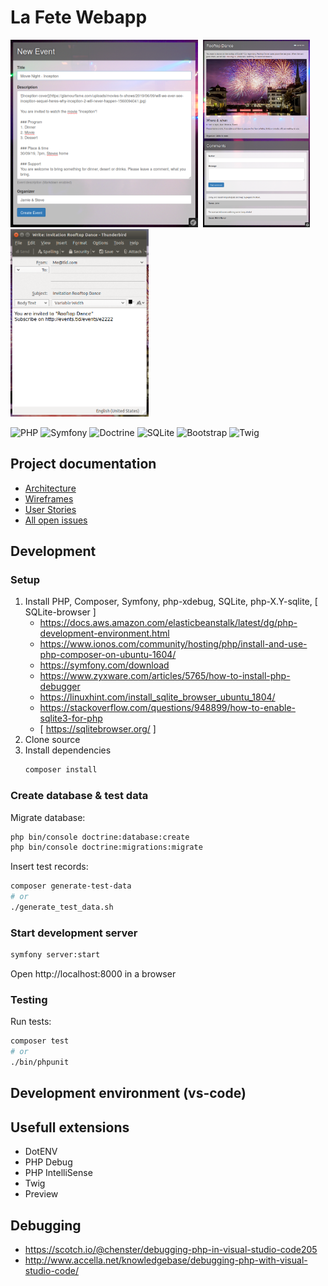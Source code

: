 # La Fete Webapp


<img src="./documentation/create-event.png" title="Create event" height="300"/>&nbsp;
<img src="./documentation/event.png" title="Event" height="300"/>&nbsp;
<img src="./documentation/event-invitation.png" title="Event" height="300"/>


<p>
<img src="https://www.php.net/images/logos/php-logo.svg" title="PHP" height="30"/>
<img src="https://symfony.com/images/logos/header-logo.svg" title="Symfony" height="30"/>
<img src="https://www.doctrine-project.org/images/doctrine-logo.svg" title="Doctrine" height="30"/>
<img src="https://www.sqlite.org/images/sqlite370_banner.gif" title="SQLite" height="30"/>
<img src="https://cdn.worldvectorlogo.com/logos/bootstrap-4.svg" title="Bootstrap" height="30"/>
<img src="https://twig.symfony.com/images/logo.png" title="Twig" height="30"/>
</p>


## Project documentation

* [Architecture](https://github.com/moonline/la-fete/wiki/Architecture)
* [Wireframes](https://github.com/moonline/la-fete/wiki/Wireframes)
* [User Stories](https://github.com/moonline/la-fete/issues?utf8=%E2%9C%93&q=label%3A%22type%3Astory%22)
* [All open issues](https://github.com/moonline/la-fete/issues)


## Development

### Setup

1. Install PHP, Composer, Symfony, php-xdebug, SQLite, php-X.Y-sqlite, [ SQLite-browser ]
	* https://docs.aws.amazon.com/elasticbeanstalk/latest/dg/php-development-environment.html
	* https://www.ionos.com/community/hosting/php/install-and-use-php-composer-on-ubuntu-1604/
	* https://symfony.com/download
	* https://www.zyxware.com/articles/5765/how-to-install-php-debugger
	* https://linuxhint.com/install_sqlite_browser_ubuntu_1804/
	* https://stackoverflow.com/questions/948899/how-to-enable-sqlite3-for-php
	* [ https://sqlitebrowser.org/ ]
2. Clone source
3. Install dependencies
	```bash
	composer install
	```


### Create database & test data

Migrate database:
```bash
php bin/console doctrine:database:create
php bin/console doctrine:migrations:migrate
```
Insert test records:
```bash
composer generate-test-data
# or
./generate_test_data.sh
```


### Start development server

```bash
symfony server:start
```
Open http://localhost:8000 in a browser


### Testing

Run tests:
```bash
composer test
# or
./bin/phpunit
```


## Development environment (vs-code)

## Usefull extensions
* DotENV
* PHP Debug
* PHP IntelliSense
* Twig
* Preview

## Debugging

* https://scotch.io/@chenster/debugging-php-in-visual-studio-code205
* http://www.accella.net/knowledgebase/debugging-php-with-visual-studio-code/